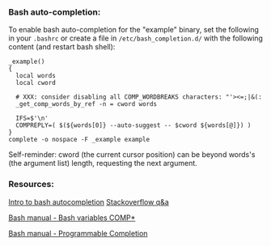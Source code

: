 ### Bash auto-completion:
To enable bash auto-completion for the "example" binary, set the following
in your `.bashrc` or create a file in `/etc/bash_completion.d/` with the following content (and restart bash shell):

```
_example()
{
  local words
  local cword

  # XXX: consider disabling all COMP_WORDBREAKS characters: "'><=;|&(:
  _get_comp_words_by_ref -n = cword words

  IFS=$'\n'
  COMPREPLY=( $(${words[0]} --auto-suggest -- $cword ${words[@]}) )
}
complete -o nospace -F _example example
```

Self-reminder: cword (the current cursor position) can be beyond words's (the argument list) length, requesting the next argument.

### Resources:

[Intro to bash autocompletion](http://web.archive.org/web/20180304191616/https://debian-administration.org/article/317/An_introduction_to_bash_completion_part_2)
[Stackoverflow q&a](https://stackoverflow.com/questions/10528695/how-to-reset-comp-wordbreaks-without-affecting-other-completion-script/12495480)

[Bash manual - Bash variables COMP\*](https://www.gnu.org/software/bash/manual/bash.html#Bash-Variables)

[Bash manual - Programmable Completion](https://www.gnu.org/software/bash/manual/bash.html#Programmable-Completion)
